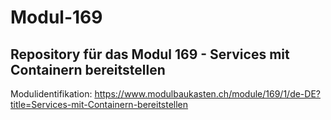 # Modul-169
## Repository für das Modul 169 - Services mit Containern bereitstellen
Modulidentifikation: https://www.modulbaukasten.ch/module/169/1/de-DE?title=Services-mit-Containern-bereitstellen
